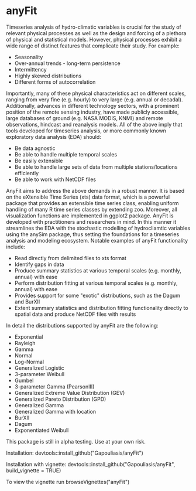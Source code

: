 # anyFit

Timeseries analysis of hydro-climatic variables is crucial for the study of relevant physical processes as well as the design and forcing of a plethora of physical and statistical models. However, physical processes exhibit a wide range of distinct features that complicate their study. For example:

* Seasonality 
* Over-annual trends - long-term persistence
* Intermittency 
* Highly skewed distributions 
* Different forms of autocorrelation 

Importantly, many of these physical characteristics act on different scales, ranging from very fine (e.g. hourly) to very large (e.g. annual or decadal). Additionally, advances in different technology sectors, with a prominent position of the remote sensing industry, have made publicly accessible, large databases of ground (e.g. NASA MODIS, KNMI) and remote observations,  hindcast and reanalysis models. All of the above imply that tools developed for timeseries analysis, or more commonly known exploratory data analysis (EDA) should:

* Be data agnostic
* Be able to handle multiple temporal scales
* Be easily extensible 
* Be able to handle large sets of data from multiple stations/locations efficiently
* Be able to work with NetCDF files

AnyFit aims to address the above demands in a robust manner. It is based on the eXtensible Time Series (xts) data format, which is a powerful package that provides an extensible time series class, enabling uniform handling of many R time series classes by extending zoo. Moreover, all visualization functions are implemented in ggplot2 package. AnyFit is developed with practitioners and researchers in mind. In this manner it streamlines the EDA with the stochastic modelling of hydrocliamtic variables using the anySim package, thus setting the foundations for a timeseries analysis and modeling ecosystem. Notable examples of anyFit functionality include:

* Read directly from delimited files to xts format
* Identify gaps in data
* Produce summary statistics at various temporal scales (e.g. monthly, annual) with ease
* Perform distribution fitting at various temporal scales (e.g. monthly, annual) with ease
* Provides support for some "exotic" distributions, such as the Dagum and BurXII
* Extent summary statistics and distribution fitting functionality directly to spatial data and produce NetCDF files with results

In detail the distributions supported by anyFit are the following:
* Exponential
* Rayleigh
* Gamma
* Normal
* Log-Normal
* Generalized Logistic 
* 3-parameter Weibull 
* Gumbel
* 3-parameter Gamma (PearsonIII)
* Generalized Extreme Value Distribution (GEV) 
* Generalized Pareto Distribution (GPD) 
* Generalized Gamma 
* Generalized Gamma with location 
* BurXII 
* Dagum 
* Exponentiated Weibull

This package is still in alpha testing. Use at your own risk.

Installation: devtools::install_github("Gapouliasis/anyFit")

Installation with vignette: devtools::install_github("Gapouliasis/anyFit", build_vignette = TRUE)

To view the vignette run browseVignettes("anyFit")
